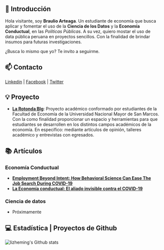 ## 👋 Introducción

Hola visitante, soy **Braulio Arteaga**. Un estudiante de economía que busca aplicar y fomentar el uso de la **Ciencia de los Datos** y la **Economía Conductual**, en las *Políticas Públicas*. 
A su vez, quiero mostar el uso de data pública peruana en proyectos sencillos. Con la finalidad de brindar insumos para futuras investigaciones.

¿Busca lo mismo que yo? Te invito a seguirme.

## 📫 Contacto

 [Linkedin](https://www.linkedin.com/in/braulioarteaga/)   |   [Facebook](https://www.facebook.com/braulio.arteaga.393/)   |    [Twitter](https://twitter.com/BraulioArt23)

## 💡 Proyecto

- [**La Rotonda Blg**](https://www.facebook.com/larotonda.blog/): Proyecto académico conformado por estudiantes de la Facultad de Economía de la Universidad Nacional Mayor de San Marcos. Con la como finalidad proporcionar un espacio y herramientas para que estudiantes se desarrollen en los distintos campos académicos de la economía. En específico: mediante artículos de opinión, talleres académico y entrevistas con egresados. 

## 📚 Artículos

### Economía Conductual

- [**Employment Beyond Intent: How Behavioral Science Can Ease The Job Search During COVID-19**](https://thedecisionlab.com/insights/development/employment-beyond-intent-how-behavioral-science-can-ease-the-job-search-during-covid-19/)
- [**La Economía conductual: El aliado invisible contra el COVID-19**](https://larotondablog.wixsite.com/larotonda/post/la-econom%C3%ADa-conductual-el-aliado-invisible-contra-el-covid-19)

### Ciencia de datos

- Próximamente
 
## 💻 Estadística | Proyectos de Github

![lizheming's Github stats](https://github-readme-stats.vercel.app/api?username=BArteagaCode&show_icons=true)


